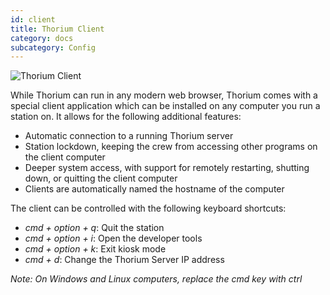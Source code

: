 ```yaml
---
id: client
title: Thorium Client
category: docs
subcategory: Config
---
```


![Thorium Client](/img/thorium_client.jpg)

While Thorium can run in any modern web browser, Thorium comes with a special
client application which can be installed on any computer you run a station on.
It allows for the following additional features:

* Automatic connection to a running Thorium server
* Station lockdown, keeping the crew from accessing other programs on the client
  computer
* Deeper system access, with support for remotely restarting, shutting down, or
  quitting the client computer
* Clients are automatically named the hostname of the computer

The client can be controlled with the following keyboard shortcuts:

* _cmd + option + q_: Quit the station
* _cmd + option + i_: Open the developer tools
* _cmd + option + k_: Exit kiosk mode
* _cmd + d_: Change the Thorium Server IP address

_Note: On Windows and Linux computers, replace the cmd key with ctrl_
